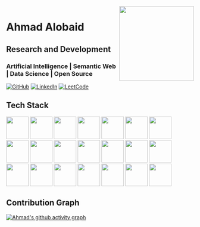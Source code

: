 <img align='right' src="https://github.com/ahmad88me/ahmad88me/assets/6922709/1c669934-1e90-421a-93fb-6dcb9bd38819" width='200'>

# Ahmad Alobaid
## Research and Development
### Artificial Intelligence | Semantic Web | Data Science | Open Source




  <a href="https://github.com/ahmad88me">
  <img src="https://img.shields.io/badge/GitHub-100000?style=for-the-badge&logo=github&logoColor=white" alt="GitHub"></a>
  <a href="https://www.linkedin.com/in/ahmadalobaid/">
  <img src="https://img.shields.io/badge/linkedin-%230077B5.svg?style=for-the-badge&logo=linkedin&logoColor=white" alt="LinkedIn"></a>
  <a href="https://leetcode.com/ahmad88me/">
  <img src="https://img.shields.io/badge/LeetCode-000000?style=for-the-badge&logo=LeetCode&logoColor=#d16c06" alt="LeetCode"></a>

<br>


## Tech Stack
<img src="https://cdn.jsdelivr.net/gh/devicons/devicon/icons/docker/docker-plain-wordmark.svg" height="60px"/>
<img src="https://cdn.jsdelivr.net/gh/devicons/devicon/icons/c/c-original.svg" height="60px"/>
<img src="https://cdn.jsdelivr.net/gh/devicons/devicon/icons/cplusplus/cplusplus-original.svg" height="60px"/>
<img src="https://cdn.jsdelivr.net/gh/devicons/devicon/icons/amazonwebservices/amazonwebservices-original-wordmark.svg" height="60px" />
<img src="https://cdn.jsdelivr.net/gh/devicons/devicon/icons/python/python-original-wordmark.svg" height="60px"/>
<img src="https://cdn.jsdelivr.net/gh/devicons/devicon/icons/javascript/javascript-plain.svg" height="60px"/>
<img src="https://cdn.jsdelivr.net/gh/devicons/devicon/icons/django/django-plain-wordmark.svg" height="60px"/>
<img src="https://cdn.jsdelivr.net/gh/devicons/devicon/icons/flask/flask-original-wordmark.svg" height="60px"/>
<img src="https://cdn.jsdelivr.net/gh/devicons/devicon/icons/bootstrap/bootstrap-plain-wordmark.svg" height="60px"/>
<img src="https://cdn.jsdelivr.net/gh/devicons/devicon/icons/selenium/selenium-original.svg" height="60px"/>
<img src="https://cdn.jsdelivr.net/gh/devicons/devicon/icons/pytest/pytest-plain-wordmark.svg" height="60px"/>
<img src="https://cdn.jsdelivr.net/gh/devicons/devicon/icons/pandas/pandas-original-wordmark.svg" height="60px"/>
<img src="https://cdn.jsdelivr.net/gh/devicons/devicon/icons/numpy/numpy-original-wordmark.svg" height="60px"/>
<img src="https://cdn.jsdelivr.net/gh/devicons/devicon/icons/cmake/cmake-original-wordmark.svg" height="60px"/>
<img src="https://cdn.jsdelivr.net/gh/devicons/devicon/icons/github/github-original-wordmark.svg" height="60px"/>
<img src="https://cdn.jsdelivr.net/gh/devicons/devicon/icons/git/git-original-wordmark.svg" height="60px" />
<img src="https://cdn.jsdelivr.net/gh/devicons/devicon/icons/jquery/jquery-original-wordmark.svg" height="60px"/>
<img src="https://cdn.jsdelivr.net/gh/devicons/devicon/icons/linux/linux-original.svg" height="60px"/>
<img src="https://cdn.jsdelivr.net/gh/devicons/devicon/icons/postgresql/postgresql-original-wordmark.svg" height="60px"/>
<img src="https://cdn.jsdelivr.net/gh/devicons/devicon/icons/qt/qt-original.svg" height="60px"/>
<img src="https://cdn.jsdelivr.net/gh/devicons/devicon/icons/mongodb/mongodb-original-wordmark.svg" height="60px"/>

## Contribution Graph

[![Ahmad's github activity graph](https://github-readme-activity-graph.vercel.app/graph?username=ahmad88me&bg_color=1F222E&color=9FADBD&line=4da5e7&point=d0deed&area=true&hide_border=true)](https://github.com/ahmad88me)
  



<!--
<img src="https://github.com/ahmad88me/ahmad88me/assets/6922709/1c669934-1e90-421a-93fb-6dcb9bd38819" height="100px">

**ahmad88me/ahmad88me** is a ✨ _special_ ✨ repository because its `README.md` (this file) appears on your GitHub profile.

Here are some ideas to get you started:

- 🔭 I’m currently working on ...
- 🌱 I’m currently learning ...
- 👯 I’m looking to collaborate on ...
- 🤔 I’m looking for help with ...
- 💬 Ask me about ...
- 📫 How to reach me: ...
- 😄 Pronouns: ...
- ⚡ Fun fact: ...
-->
